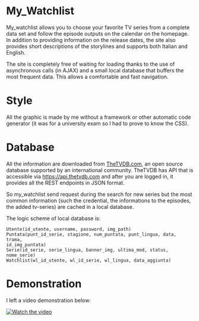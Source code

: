 # My_Watchlist

My_watchlist allows you to choose your favorite TV series from a complete data set and follow the episode outputs on the calendar on the homepage. In addition to providing information on the release dates, the site also provides short descriptions of the storylines and supports both Italian and English.

The site is completely free of waiting for loading thanks to the use of asynchronous calls (in AJAX) and a small local database that buffers the most frequent data. This allows a comfortable and fast navigation.

# Style
All the graphic is made by me without a framework or other automatic code generator (it was for a university exam so I had to prove to know the CSS).


# Database
All the information are downloaded from [TheTVDB.com](https://www.thetvdb.com/), an open source database supported by an international community. TheTVDB has API that is accessible via https://api.thetvdb.com and after you are logged in, it provides all the REST endpoints in JSON format.
         
So my_watchlist send request during the search for new series but the most common information (such the credential, the informations to the episodes, the added tv-series) are cached in a local database.

The logic scheme of local database is:
```
Utente(id_utente, username, password, img_path)
Puntata(punt_id_serie, stagione, num_puntata, punt_lingua, data, trama,
id_img_puntata)
Serie(id_serie, serie_lingua, banner_img, ultima_mod, status, nome_serie)
Watchlist(wl_id_utente, wl_id_serie, wl_lingua, data_aggiunta)
```


# Demonstration
I left a video demonstration below:

[![Watch the video](https://drlux.github.io/my_watchlist.png)](https://www.youtube.com/watch?v=kd1NAzdPOdU&feature=youtu.be)
